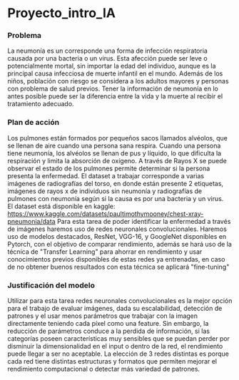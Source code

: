 # Proyecto_intro_IA

### Problema
La neumonía es un corresponde una forma de infección respiratoria causada por una bacteria o un virus. Esta afección puede ser leve o potencialmente mortal, sin importar la edad del individuo, aunque es la principal causa infecciosa de muerte infantil en el mundo. Además de los niños, población con riesgo se considera a los adultos mayores y personas con problema de salud previos.
Tener la información de neumonía en lo antes posible puede ser la diferencia entre la vida y la muerte al recibir el tratamiento adecuado.


### Plan de acción
Los pulmones están formados por pequeños sacos llamados alvéolos, que se llenan de aire cuando una persona sana respira. Cuando una persona tiene neumonía, los alvéolos se llenan de pus y líquido, lo que dificulta la respiración y limita la absorción de oxígeno. A través de Rayos X se puede observar el estado de los pulmones permite determinar si la persona presenta la enfermedad. 
El dataset a trabajar corresponde a varias imágenes de radiografías del torso, en donde están presente 2 etiquetas, imágenes de rayos x de individuos sin neumonía y radiografías de pulmones con neumonía según si la causa es por una bacteria y un virus.  
El dataset está disponible en kaggle: https://www.kaggle.com/datasets/paultimothymooney/chest-xray-pneumonia/data 
Para esta tarea de poder identificar la enfermedad a través de imágenes haremos uso de redes neuronales convolucionales. Haremos uso de modelos destacados, ResNet, VGG-16, y GoogleNet disponibles en Pytorch, con el objetivo de comparar rendimiento, además se hará uso de la técnica de "Transfer Learning" para ahorrar en rendimiento y usar conocimientos previos disponibles de estas redes ya entrenadas, en caso de no obtener buenos resultados con esta técnica se aplicará "fine-tuning"

### Justificación del modelo

Utilizar para esta tarea redes neuronales convolucionales es la mejor opción para el trabajo de evaluar imágenes, dada su escalabilidad, detección de patrones y el usar menos parámetros que trabajar con la imagen directamente teniendo cada píxel como una feature. Sin embargo, la reducción de parámetros conduce a la perdida de información, si las categorías poseen características muy sensibles que se puedan perder por disminuir la dimensionalidad en el input o dentro de la red, el rendimiento puede llegar a ser no aceptable. La elección de 3 redes distintas es porque cada red tiene distintas estructuras y formatos que permiten mejorar el rendimiento computacional o detectar más variedad de patrones.
